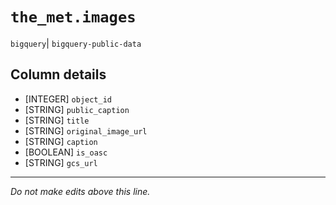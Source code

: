 # `the_met.images`
`bigquery`| `bigquery-public-data`

## Column details
* [INTEGER]   `object_id`
* [STRING]    `public_caption`
* [STRING]    `title`
* [STRING]    `original_image_url`
* [STRING]    `caption`
* [BOOLEAN]   `is_oasc`
* [STRING]    `gcs_url`

-------------------------------------------------------------------------------
*Do not make edits above this line.*

